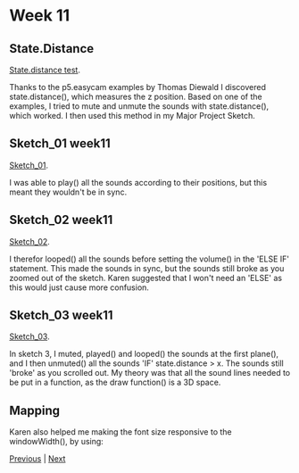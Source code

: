 # Week 11

## State.Distance

[State.distance test](https://kristinegudmundsen.github.io/CodeWords/SKO/Week_11/MajorProjectStateDistanceTest/).

Thanks to the p5.easycam examples by Thomas Diewald I discovered state.distance(), which measures the z position. Based on one of the examples, I tried to mute and unmute the sounds with state.distance(), which worked. I then used this method in my Major Project Sketch. 

## Sketch_01 week11
[Sketch_01](https://kristinegudmundsen.github.io/CodeWords/SKO/Week_11/MajorProjectSketch10/).

I was able to play() all the sounds according to their positions, but this meant they wouldn't be in sync.

## Sketch_02 week11

[Sketch_02](https://kristinegudmundsen.github.io/CodeWords/SKO/Week_11/MajorProjectSketch11/).

I therefor looped() all the sounds before setting the volume() in the 'ELSE IF' statement. This made the sounds in sync, but the sounds still broke as you zoomed out of the sketch. Karen suggested that I won't need an 'ELSE' as this would just cause more confusion.

## Sketch_03 week11

[Sketch_03](https://kristinegudmundsen.github.io/CodeWords/SKO/Week_11/MajorProjectSketch12/).

In sketch 3, I muted, played() and looped() the sounds at the first plane(), and I then unmuted() all the sounds 'IF' state.distance > x. 
The sounds still 'broke' as you scrolled out. My theory was that all the sound lines needed to be put in a function, as the draw function() is a 3D space. 

## Mapping
Karen also helped me making the font size responsive to the windowWidth(), by using:

[Previous](https://github.com/KristineGudmundsen/CodeWords/tree/master/SKO/Week_10) | [Next](https://github.com/KristineGudmundsen/CodeWords/tree/master/SKO/Week_12)
